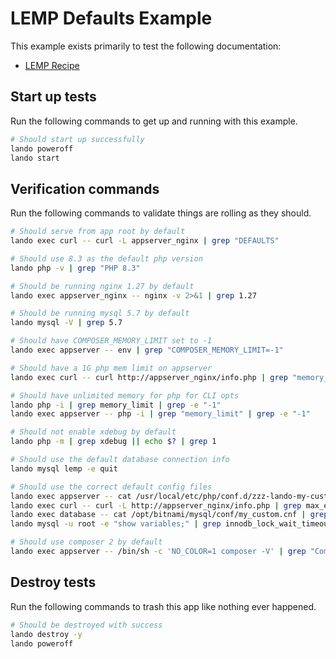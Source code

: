 # LEMP Defaults Example

This example exists primarily to test the following documentation:

* [LEMP Recipe](https://docs.lando.dev/lemp/config.html)

## Start up tests

Run the following commands to get up and running with this example.

```bash
# Should start up successfully
lando poweroff
lando start
```

## Verification commands

Run the following commands to validate things are rolling as they should.

```bash
# Should serve from app root by default
lando exec curl -- curl -L appserver_nginx | grep "DEFAULTS"

# Should use 8.3 as the default php version
lando php -v | grep "PHP 8.3"

# Should be running nginx 1.27 by default
lando exec appserver_nginx -- nginx -v 2>&1 | grep 1.27

# Should be running mysql 5.7 by default
lando mysql -V | grep 5.7

# Should have COMPOSER_MEMORY_LIMIT set to -1
lando exec appserver -- env | grep "COMPOSER_MEMORY_LIMIT=-1"

# Should have a 1G php mem limit on appserver
lando exec curl -- curl http://appserver_nginx/info.php | grep "memory_limit" | grep "1G"

# Should have unlimited memory for php for CLI opts
lando php -i | grep memory_limit | grep -e "-1"
lando exec appserver -- php -i | grep "memory_limit" | grep -e "-1"

# Should not enable xdebug by default
lando php -m | grep xdebug || echo $? | grep 1

# Should use the default database connection info
lando mysql lemp -e quit

# Should use the correct default config files
lando exec appserver -- cat /usr/local/etc/php/conf.d/zzz-lando-my-custom.ini | grep "; LANDOLEMPPHPINI"
lando exec curl -- curl -L http://appserver_nginx/info.php | grep max_execution_time | grep 91
lando exec database -- cat /opt/bitnami/mysql/conf/my_custom.cnf | grep "LANDOLEMPMYSQLCNF"
lando mysql -u root -e "show variables;" | grep innodb_lock_wait_timeout | grep 121

# Should use composer 2 by default
lando exec appserver -- /bin/sh -c 'NO_COLOR=1 composer -V' | grep "Composer version 2."
```

## Destroy tests

Run the following commands to trash this app like nothing ever happened.

```bash
# Should be destroyed with success
lando destroy -y
lando poweroff
```
